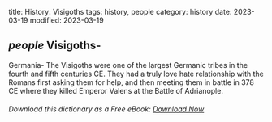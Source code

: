 title: History: Visigoths
tags: history, people
category: history
date: 2023-03-19
modified: 2023-03-19

## _people_  Visigoths-
Germania-
The Visigoths were one of the largest
Germanic tribes in the fourth and fifth centuries CE.  They had a
truly love hate relationship with the Romans first asking them for
help, and then meeting them in battle in   378 CE
 where they
killed Emperor Valens at the Battle of Adrianople.


###### Download *this* dictionary as a Free eBook: [Download Now]({static}static/SerfHistoryDictionary.pdf)

